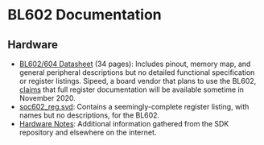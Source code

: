 BL602 Documentation
====================

Hardware
--------
- [BL602/604 Datasheet](mirrored/BL602_BL604_DS_Datasheet.pdf)
  (34 pages): Includes pinout, memory map, and general peripheral descriptions
  but no detailed functional specification or register listings. Sipeed, a board
  vendor that plans to use the BL602, [claims](https://twitter.com/SipeedIO/status/1321658609990725633)
  that full register documentation will be available sometime in November 2020.
- [soc602_reg.svd][1]: Contains a seemingly-complete register listing, with
  names but no descriptions, for the BL602.
- [Hardware Notes](hardware_notes): Additional information
  gathered from the SDK repository and elsewhere on the internet.

[1]: https://github.com/pine64/bl_iot_sdk/tree/master/components/bl602/bl602_std/bl602_std/Device/Bouffalo/BL602/Peripherals/soc602_reg.svd

